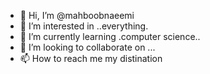 - 👋 Hi, I’m @mahboobnaeemi
- 👀 I’m interested in ..everything.
- 🌱 I’m currently learning .computer science..
- 💞️ I’m looking to collaborate on ...
- 📫 How to reach me my distination

<!---
mahboobnaeemi/mahboobnaeemi is a ✨ special ✨ repository because its `README.md` (this file) appears on your GitHub profile.
You can click the Preview link to take a look at your changes.
--->

